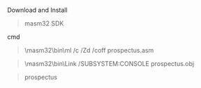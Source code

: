 Download and Install
>masm32 SDK

cmd
>\masm32\bin\ml /c /Zd /coff prospectus.asm

>\masm32\bin\Link /SUBSYSTEM:CONSOLE prospectus.obj

>prospectus

